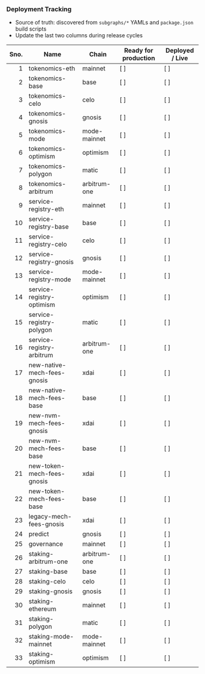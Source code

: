 ### Deployment Tracking

- Source of truth: discovered from `subgraphs/*` YAMLs and `package.json` build scripts
- Update the last two columns during release cycles

| Sno. | Name | Chain | Ready for production | Deployed / Live |
|---:|---|---|---|---|
| 1 | tokenomics-eth | mainnet | [ ] | [ ] |
| 2 | tokenomics-base | base | [ ] | [ ] |
| 3 | tokenomics-celo | celo | [ ] | [ ] |
| 4 | tokenomics-gnosis | gnosis | [ ] | [ ] |
| 5 | tokenomics-mode | mode-mainnet | [ ] | [ ] |
| 6 | tokenomics-optimism | optimism | [ ] | [ ] |
| 7 | tokenomics-polygon | matic | [ ] | [ ] |
| 8 | tokenomics-arbitrum | arbitrum-one | [ ] | [ ] |
| 9 | service-registry-eth | mainnet | [ ] | [ ] |
| 10 | service-registry-base | base | [ ] | [ ] |
| 11 | service-registry-celo | celo | [ ] | [ ] |
| 12 | service-registry-gnosis | gnosis | [ ] | [ ] |
| 13 | service-registry-mode | mode-mainnet | [ ] | [ ] |
| 14 | service-registry-optimism | optimism | [ ] | [ ] |
| 15 | service-registry-polygon | matic | [ ] | [ ] |
| 16 | service-registry-arbitrum | arbitrum-one | [ ] | [ ] |
| 17 | new-native-mech-fees-gnosis | xdai | [ ] | [ ] |
| 18 | new-native-mech-fees-base | base | [ ] | [ ] |
| 19 | new-nvm-mech-fees-gnosis | xdai | [ ] | [ ] |
| 20 | new-nvm-mech-fees-base | base | [ ] | [ ] |
| 21 | new-token-mech-fees-gnosis | xdai | [ ] | [ ] |
| 22 | new-token-mech-fees-base | base | [ ] | [ ] |
| 23 | legacy-mech-fees-gnosis | xdai | [ ] | [ ] |
| 24 | predict | gnosis | [ ] | [ ] |
| 25 | governance | mainnet | [ ] | [ ] |
| 26 | staking-arbitrum-one | arbitrum-one | [ ] | [ ] |
| 27 | staking-base | base | [ ] | [ ] |
| 28 | staking-celo | celo | [ ] | [ ] |
| 29 | staking-gnosis | gnosis | [ ] | [ ] |
| 30 | staking-ethereum | mainnet | [ ] | [ ] |
| 31 | staking-polygon | matic | [ ] | [ ] |
| 32 | staking-mode-mainnet | mode-mainnet | [ ] | [ ] |
| 33 | staking-optimism | optimism | [ ] | [ ] | 